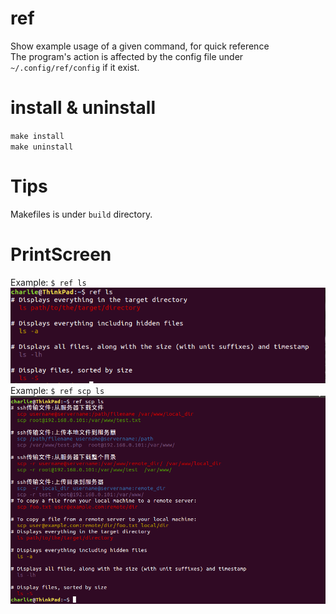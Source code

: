 # ref
Show example usage of a given command, for quick reference<br>
The program's action is affected by the config file under `~/.config/ref/config` if it exist.<br>

# install & uninstall
`make install`<br>
`make uninstall`<br>

# Tips
Makefiles is under `build` directory.<br>

# PrintScreen
Example: `$ ref ls`<br>
![](https://raw.githubusercontent.com/charlie-wong/ref/master/prtsc/ref-ls.png "Example: $ ref ls")
Example: `$ ref scp ls`<br>
![](https://raw.githubusercontent.com/charlie-wong/ref/master/prtsc/ref-scp-ls.png "Example: $ ref scp ls")
